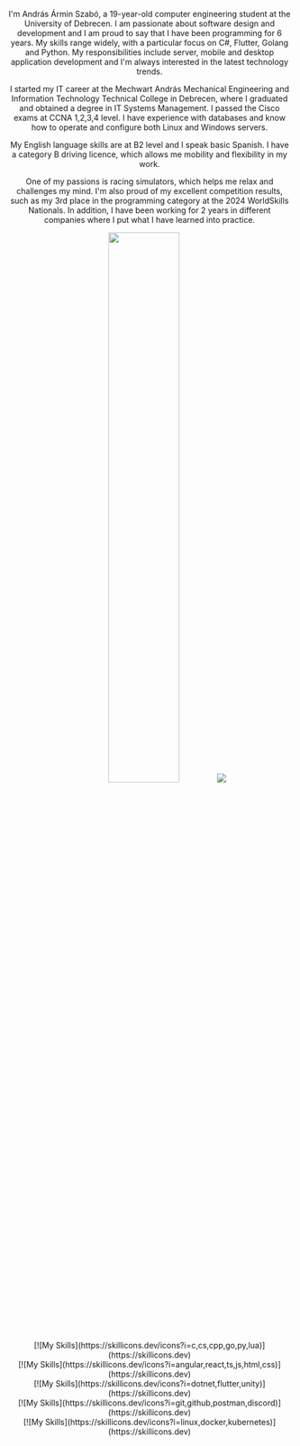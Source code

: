 <p align="center">
  I'm András Ármin Szabó, a 19-year-old computer engineering student at the University of Debrecen. I am passionate about software design and development and I am proud to say that I have been programming for 6 years. My skills range widely, with a particular focus on C#, Flutter, Golang and Python. My responsibilities include server, mobile and desktop application development and I'm always interested in the latest technology trends.
</p>

<p align="center">
  I started my IT career at the Mechwart András Mechanical Engineering and Information Technology Technical College in Debrecen, where I graduated and obtained a degree in IT Systems Management. I passed the Cisco exams at CCNA 1,2,3,4 level. I have experience with databases and know how to operate and configure both Linux and Windows servers.
</p>

<p align="center">
  My English language skills are at B2 level and I speak basic Spanish. I have a category B driving licence, which allows me mobility and flexibility in my work.
</p>

<p align="center">
  One of my passions is racing simulators, which helps me relax and challenges my mind. I'm also proud of my excellent competition results, such as my 3rd place in the programming category at the 2024 WorldSkills Nationals. In addition, I have been working for 2 years in different companies where I put what I have learned into practice.
</p>

<p align="center">
  <img height="50%" width="auto" src ="https://github-readme-stats.vercel.app/api?username=lonelymous&show_icons=true&count_private=true&theme=shadow_red&hide_border=true&hide=issues,contribs&bg_color=00000000">
  <img src ="https://github-readme-streak-stats.herokuapp.com?user=lonelymous&theme=shadow_red&hide_border=true&background=FFFFFF00">
</p>

<p align="center">
  [![My Skills](https://skillicons.dev/icons?i=c,cs,cpp,go,py,lua)](https://skillicons.dev)
  <br>
  [![My Skills](https://skillicons.dev/icons?i=angular,react,ts,js,html,css)](https://skillicons.dev)
  <br>
  [![My Skills](https://skillicons.dev/icons?i=dotnet,flutter,unity)](https://skillicons.dev)
  <br>
  [![My Skills](https://skillicons.dev/icons?i=git,github,postman,discord)](https://skillicons.dev)
  <br>
  [![My Skills](https://skillicons.dev/icons?i=linux,docker,kubernetes)](https://skillicons.dev)
</p>

